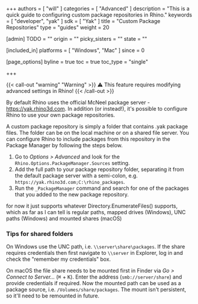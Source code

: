 +++
authors = [ "will" ]
categories = [ "Advanced" ]
description = "This is a quick guide to configuring custom package repositories in Rhino."
keywords = [ "developer", "yak" ]
sdk = [ "Yak" ]
title = "Custom Package Repositories"
type = "guides"
weight = 20

[admin]
TODO = ""
origin = ""
picky_sisters = ""
state = ""

[included_in]
platforms = [ "Windows", "Mac" ]
since = 0

[page_options]
byline = true
toc = true
toc_type = "single"

+++

{{< call-out "warning" "Warning" >}}
⚠️ This feature requires modifying advanced settings in Rhino!
{{< /call-out >}}

By default Rhino uses the official McNeel package server - https://yak.rhino3d.com. In addition (or instead!), it's possible to configure Rhino to use your own package repositories.

A custom package repository is simply a folder that contains .yak package files. The folder can be on the local machine or on a shared file server. You can configure Rhino to include packages from this repository in the Package Manager by following the steps below.


1. Go to _Options > Advanced_ and look for the `Rhino.Options.PackageManager.Sources` setting.
1. Add the full path to your package repository folder, separating it from the default package server with a semi-colon, e.g. `https://yak.rhino3d.com;C:\rhino_packages`.
1. Run the `_PackageManager` command and search for one of the packages that you added to the new package repository.

for now it just supports whatever Directory.EnumerateFiles() supports, which as far as I can tell is regular paths, mapped drives (Windows), UNC paths (Windows) and mounted shares (macOS)

### Tips for shared folders

On Windows use the UNC path, i.e. `\\server\share\packages`. If the share requires credentials then first navigate to `\\server` in Explorer, log in and check the "remember my credentials" box.

On macOS the file share needs to be mounted first in Finder via _Go > Connect to Server..._ (<kbd>⌘</kbd> + <kbd>K</kbd>). Enter the address (`smb://server/share`) and provide credentials if required. Now the mounted path can be used as a package source, i.e. `/Volumes/share/packages`. The mount isn't persistent, so it'll need to be remounted in future.